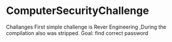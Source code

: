 # ComputerSecurityChallenge
Challanges
First simple challenge is Rever Engineering ,During the compilation also was stripped.
Goal: find correct password
